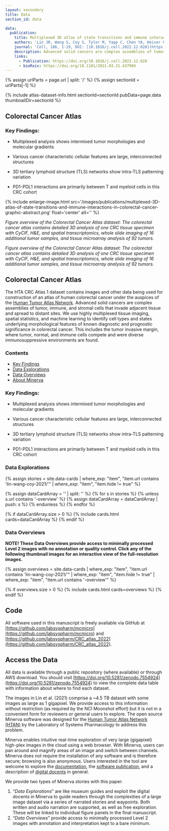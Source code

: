 ```yaml
---
layout: secondary
title: Data
section_id: data

data:
  publication:
    title: Multiplexed 3D atlas of state transitions and immune interactions in colorectal cancer
    authors: 'Lin JR, Wang S, Coy S, Tyler M, Yapp C, Chen YA, Heiser CN, Lau KS, Santagata S, Sorger PK'
    journal: 'Cell, 186, 1-19, DOI: [10.1016/j.cell.2022.12.028](https://doi.org/10.1016/j.cell.2022.12.028)'
    description: Advanced solid cancers are complex assemblies of tumor, immune, and stromal cells that invade adjacent tissue and spread to distant sites. Here we use highly multiplexed tissue imaging, spatial statistics, and machine learning to identify cell types and states underlying morphological features of known diagnostic and prognostic significance in colorectal cancer. We find that a thorough spatial analysis requires imaging the entire tumor region, not small fields of view (e.g. those found in tissue microarrays). When this condition is met, the data reveal frequent transitions between histological archetypes (tumor grades and morphologies) correlated with molecular gradients. At the tumor invasive margin, where tumor, normal, and immune cells compete, localized features in 2D such as tumor buds and mucin pools are seen in 3D to be large connected structures having continuously varying molecular properties. Immunosuppressive cell-cell interactions also exhibit graded variation in type and frequency. Thus, whereas scRNA-Seq emphasizes discrete changes in tumor state, whole-specimen imaging reveals the presence of large- and small-scale spatial gradients analogous to those in developing tissues.
    links:
      - Publication: https://doi.org/10.1016/j.cell.2022.12.028
      - bioRxiv: https://doi.org/10.1101/2021.03.31.437984
---
```


{% assign urlParts = page.url | split: '/' %}
{% assign sectionId = urlParts[-1] %}

{% include atlas-dataset-info.html
    sectionId=sectionId
    pubData=page.data
    thumbnailDir=sectionId %}

## Colorectal Cancer Atlas

### Key Findings:
- Multiplexed analysis shows intermixed tumor morphologies and molecular gradients

- Various cancer characteristic cellular features are large, interconnected structures

- 3D tertiary lymphoid structure (TLS) networks show intra-TLS patterning variation

- PD1-PDL1 interactions are primarily between T and myeloid cells in this CRC cohort

{% include enlarge-image.html src='/images/publications/multiplexed-3D-atlas-of-state-transitions-and-immune-interactions-in-colorectal-cancer-graphic-abstract.png' float='center' alt='' %}

<i>Figure overview of the Colorectal Cancer Atlas dataset: The colorectal cancer atlas contains detailed 3D analysis of one CRC tissue specimen with CyCIF, H&E, and spatial transcriptomics, whole slide imaging of 16 additional tumor samples, and tissue microarray analysis of 92 tumors.</i>

<i>Figure overview of the Colorectal Cancer Atlas dataset: The colorectal cancer atlas contains detailed 3D analysis of one CRC tissue specimen with CyCIF, H&E, and spatial transcriptomics, whole slide imaging of 16 additional tumor samples, and tissue microarray analysis of 92 tumors.</i>

## Colorectal Cancer Atlas

The HTA CRC Atlas 1 dataset contains images and other data being used for
construction of an atlas of human colorectal cancer under the auspices of the
[Human Tumor Atlas Network](https://humantumoratlas.org/). Advanced solid
cancers are complex assemblies of tumor, immune, and stromal cells that invade
adjacent tissue and spread to distant sites. We use highly multiplexed tissue
imaging, spatial statistics, and machine learning to identify cell types and
states underlying morphological features of known diagnostic and prognostic
significance in colorectal cancer. This includes the tumor invasive margin,
where tumor, normal, and immune cells compete and were diverse immunosuppressive environments are found.

### Contents
* [Key Findings](#key-findings)
* [Data Explorations](#data-explorations)
* [Data Overviews](#data-overviews)
* [About Minerva](#about-minerva)

### Key Findings:

- Multiplexed analysis shows intermixed tumor morphologies and molecular gradients

- Various cancer characteristic cellular features are large, interconnected structures

- 3D tertiary lymphoid structure (TLS) networks show intra-TLS patterning variation

- PD1-PDL1 interactions are primarily between T and myeloid cells in this CRC cohort

### Data Explorations

{%
    assign stories = site.data-cards
    | where_exp: "item", "item.url contains 'lin-wang-coy-2021/'"
    | where_exp: "item", "item.hide != true"
%}

{% assign dataCardArray = '' | split: '' %}
{% for s in stories %}
  {% unless s.url contains '-overview' %}
    {% assign dataCardArray = dataCardArray | push: s %}
  {% endunless %}
{% endfor %}

{% if dataCardArray.size > 0 %}
  {% include cards.html cards=dataCardArray %}
{% endif %}

### Data Overviews

**NOTE! These Data Overviews provide access to minimally processed
Level 2 images with no annotation or quality control. Click any of the
following thumbnail images for an interactive view of the
full-resolution images.**

{%
    assign overviews = site.data-cards
    | where_exp: "item", "item.url contains 'lin-wang-coy-2021/'"
    | where_exp: "item", "item.hide != true"
    | where_exp: "item", "item.url contains '-overview'"
%}

{% if overviews.size > 0 %}
  {% include cards.html cards=overviews %}
{% endif %}

## Code  
   All software used in this manuscript is freely available via GitHub at [https://github.com/labsyspharm/mcmicro](https://github.com/labsyspharm/mcmicro) and [https://github.com/labsyspharm/CRC_atlas_2022](https://github.com/labsyspharm/CRC_atlas_2022).

## Access the Data
   All data is available through a public repository (where available) or through AWS download. You should visit [https://doi.org/10.5281/zenodo.7554924](https://doi.org/10.5281/zenodo.7554924) to view the complete data table with information about where to find each dataset.

The images in Lin et al. (2021) comprise a ~4.5 TB dataset with some images as
large as 1 gigapixel.  We provide access to this information without restriction
(as required by the NCI Moonshot effort) but it is not in a convenient form for
reviewers or general users to explore. The open source Minerva software was
designed for the [Human Tumor Atlas Network
(HTAN)](https://humantumoratlas.org/) by the Laboratory of Systems Pharmacology
to address this problem.

Minerva enables intuitive real-time exploration of very large (gigapixel)
high-plex images in the cloud using a web browser. With Minerva, users can pan
around and magnify areas of an image and switch between channels. Minerva does
not require the installation of any software and is therefore secure; browsing
is also anonymous. Users interested in the tool are welcome to explore the
[documentation](https://github.com/labsyspharm/minerva-story/wiki), the
[software publication](https://joss.theoj.org/papers/10.21105/joss.02579), and a
description of [digital
docents](https://www.biorxiv.org/content/10.1101/2020.03.27.001834v2) in
general.

We provide two types of Minerva stories with this paper:

1. “*Data Explorations*” are like museum guides and exploit the digital docents
   in Minerva to guide readers through the complexities of a large image dataset
   via a series of narrated stories and waypoints. Both written and audio
   narration are supported, as well as free exploration. These will be linked to
   individual figure panels in the final manuscript.
1. “*Data Overviews*” provide access to minimally processed Level 2 images with
   annotation and interpretation kept to a bare minimum.
